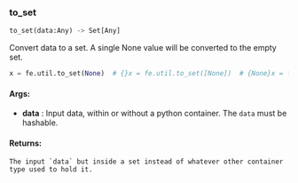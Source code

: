 

### to_set
```python
to_set(data:Any) -> Set[Any]
```
Convert data to a set. A single None value will be converted to the empty set.


```python
x = fe.util.to_set(None)  # {}x = fe.util.to_set([None])  # {None}x = fe.util.to_set(7)  # {7}x = fe.util.to_set([7, 8])  # {7,8}x = fe.util.to_set({7})  # {7}x = fe.util.to_set((7))  # {7}
```




#### Args:

* **data** :  Input data, within or without a python container. The `data` must be hashable.

#### Returns:
    The input `data` but inside a set instead of whatever other container type used to hold it.